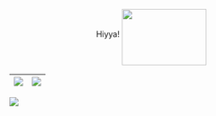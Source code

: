 <p align="center">
Hiyya! <img align="middle" width="150" height="100" src="https://user-images.githubusercontent.com/18017425/212541061-6a16aa6c-1fe6-42d5-be63-d2e1189af333.png">
</p>

| <img align="center" src="https://github-readme-stats-six-snowy.vercel.app/api?username=LudoDash&theme=dark"> </a> | <img align="center" src="https://github-readme-stats-six-snowy.vercel.app/api/top-langs/?username=LudoDash&theme=dark"> |
| ------------- | ------------- |



![](https://komarev.com/ghpvc/?username=LudoDash&color=blueviolet)


